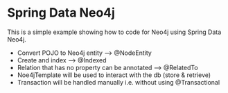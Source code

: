 Spring Data Neo4j
=================

This is a simple example showing how to code for Neo4j using Spring Data Neo4j.

* Convert POJO to Neo4j entity --> @NodeEntity
* Create and index --> @Indexed
* Relation that has no property can be annotated --> @RelatedTo
* Noe4jTemplate will be used to interact with the db (store & retrieve)
* Transaction will be handled manually i.e. without using @Transactional
